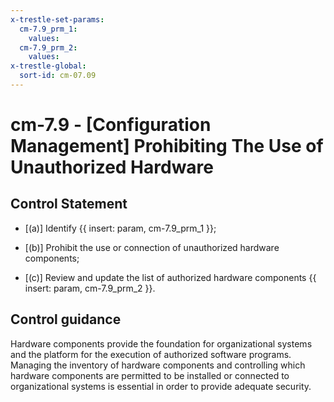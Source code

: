 ```yaml
---
x-trestle-set-params:
  cm-7.9_prm_1:
    values:
  cm-7.9_prm_2:
    values:
x-trestle-global:
  sort-id: cm-07.09
---
```


# cm-7.9 - \[Configuration Management\] Prohibiting The Use of Unauthorized Hardware

## Control Statement

- \[(a)\] Identify {{ insert: param, cm-7.9_prm_1 }};

- \[(b)\] Prohibit the use or connection of unauthorized hardware components;

- \[(c)\] Review and update the list of authorized hardware components {{ insert: param, cm-7.9_prm_2 }}.

## Control guidance

Hardware components provide the foundation for organizational systems and the platform for the execution of authorized software programs. Managing the inventory of hardware components and controlling which hardware components are permitted to be installed or connected to organizational systems is essential in order to provide adequate security.
